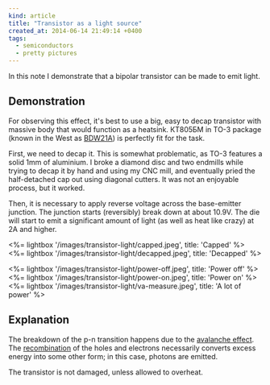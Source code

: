 ```yaml
---
kind: article
title: "Transistor as a light source"
created_at: 2014-06-14 21:49:14 +0400
tags:
  - semiconductors
  - pretty pictures
---
```


In this note I demonstrate that a bipolar transistor can be made to emit light.

<!-- more -->

Demonstration
-------------

For observing this effect, it's best to use a big, easy to decap transistor with massive body that would function as a heatsink. КТ805БМ in TO-3 package (known in the West as [BDW21A](http://products.semelab-tt.com/pdf/bipolar/shortform/SF_BDW21A.pdf)) is perfectly fit for the task.

First, we need to decap it. This is somewhat problematic, as TO-3 features a solid 1mm of aluminium. I broke a diamond disc and two endmills while trying to decap it by hand and using my CNC mill, and eventually pried the half-detached cap out using diagonal cutters. It was not an enjoyable process, but it worked.

Then, it is necessary to apply reverse voltage across the base-emitter junction. The junction starts (reversibly) break down at about 10.9V. The die will start to emit a significant amount of light (as well as heat like crazy) at 2A and higher.

<%= lightbox '/images/transistor-light/capped.jpeg', title: 'Capped' %>
<%= lightbox '/images/transistor-light/decapped.jpeg', title: 'Decapped' %>

<%= lightbox '/images/transistor-light/power-off.jpeg', title: 'Power off' %>
<%= lightbox '/images/transistor-light/power-on.jpeg', title: 'Power on' %>
<%= lightbox '/images/transistor-light/va-measure.jpeg', title: 'A lot of power' %>

Explanation
-----------

The breakdown of the p-n transition happens due to the [avalanche effect](http://en.wikipedia.org/wiki/Avalanche_breakdown). The [recombination](http://en.wikipedia.org/wiki/Carrier_generation_and_recombination) of the holes and electrons necessarily converts excess energy into some other form; in this case, photons are emitted.

The transistor is not damaged, unless allowed to overheat.
